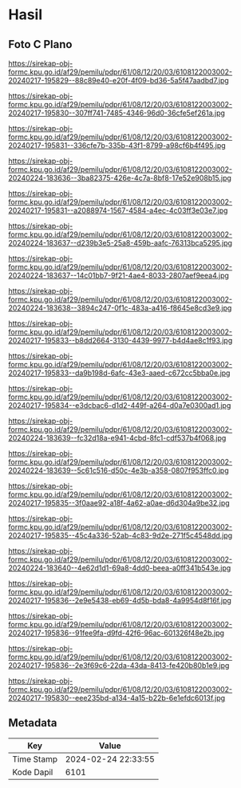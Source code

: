 # Hasil

## Foto C Plano

https://sirekap-obj-formc.kpu.go.id/af29/pemilu/pdpr/61/08/12/20/03/6108122003002-20240217-195829--88c89e40-e20f-4f09-bd36-5a5f47aadbd7.jpg

https://sirekap-obj-formc.kpu.go.id/af29/pemilu/pdpr/61/08/12/20/03/6108122003002-20240217-195830--307ff741-7485-4346-96d0-36cfe5ef261a.jpg

https://sirekap-obj-formc.kpu.go.id/af29/pemilu/pdpr/61/08/12/20/03/6108122003002-20240217-195831--336cfe7b-335b-43f1-8799-a98cf6b4f495.jpg

https://sirekap-obj-formc.kpu.go.id/af29/pemilu/pdpr/61/08/12/20/03/6108122003002-20240224-183636--3ba82375-426e-4c7a-8bf8-17e52e908b15.jpg

https://sirekap-obj-formc.kpu.go.id/af29/pemilu/pdpr/61/08/12/20/03/6108122003002-20240217-195831--a2088974-1567-4584-a4ec-4c03ff3e03e7.jpg

https://sirekap-obj-formc.kpu.go.id/af29/pemilu/pdpr/61/08/12/20/03/6108122003002-20240224-183637--d239b3e5-25a8-459b-aafc-76313bca5295.jpg

https://sirekap-obj-formc.kpu.go.id/af29/pemilu/pdpr/61/08/12/20/03/6108122003002-20240224-183637--14c01bb7-9f21-4ae4-8033-2807aef9eea4.jpg

https://sirekap-obj-formc.kpu.go.id/af29/pemilu/pdpr/61/08/12/20/03/6108122003002-20240224-183638--3894c247-0f1c-483a-a416-f8645e8cd3e9.jpg

https://sirekap-obj-formc.kpu.go.id/af29/pemilu/pdpr/61/08/12/20/03/6108122003002-20240217-195833--b8dd2664-3130-4439-9977-b4d4ae8c1f93.jpg

https://sirekap-obj-formc.kpu.go.id/af29/pemilu/pdpr/61/08/12/20/03/6108122003002-20240217-195833--da9b198d-6afc-43e3-aaed-c672cc5bba0e.jpg

https://sirekap-obj-formc.kpu.go.id/af29/pemilu/pdpr/61/08/12/20/03/6108122003002-20240217-195834--e3dcbac6-d1d2-449f-a264-d0a7e0300ad1.jpg

https://sirekap-obj-formc.kpu.go.id/af29/pemilu/pdpr/61/08/12/20/03/6108122003002-20240224-183639--fc32d18a-e941-4cbd-8fc1-cdf537b4f068.jpg

https://sirekap-obj-formc.kpu.go.id/af29/pemilu/pdpr/61/08/12/20/03/6108122003002-20240224-183639--5c61c516-d50c-4e3b-a358-0807f953ffc0.jpg

https://sirekap-obj-formc.kpu.go.id/af29/pemilu/pdpr/61/08/12/20/03/6108122003002-20240217-195835--3f0aae92-a18f-4a62-a0ae-d6d304a9be32.jpg

https://sirekap-obj-formc.kpu.go.id/af29/pemilu/pdpr/61/08/12/20/03/6108122003002-20240217-195835--45c4a336-52ab-4c83-9d2e-271f5c4548dd.jpg

https://sirekap-obj-formc.kpu.go.id/af29/pemilu/pdpr/61/08/12/20/03/6108122003002-20240224-183640--4e62d1d1-69a8-4dd0-beea-a0ff341b543e.jpg

https://sirekap-obj-formc.kpu.go.id/af29/pemilu/pdpr/61/08/12/20/03/6108122003002-20240217-195836--2e9e5438-eb69-4d5b-bda8-4a9954d8f16f.jpg

https://sirekap-obj-formc.kpu.go.id/af29/pemilu/pdpr/61/08/12/20/03/6108122003002-20240217-195836--91fee9fa-d9fd-42f6-96ac-601326f48e2b.jpg

https://sirekap-obj-formc.kpu.go.id/af29/pemilu/pdpr/61/08/12/20/03/6108122003002-20240217-195836--2e3f69c6-22da-43da-8413-fe420b80b1e9.jpg

https://sirekap-obj-formc.kpu.go.id/af29/pemilu/pdpr/61/08/12/20/03/6108122003002-20240217-195830--eee235bd-a134-4a15-b22b-6e1efdc6013f.jpg


## Metadata

| Key        | Value               |
| ---------- | ------------------- |
| Time Stamp | 2024-02-24 22:33:55 |
| Kode Dapil | 6101                |



